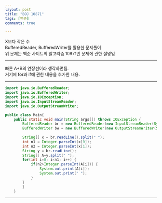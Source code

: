 ```yaml
---
layout: post
title: "BOJ 10871"
tags: [백준]
comments: true

---
```

X보다 작은 수<br>
BufferedReader, BufferedWriter를 활용한 문제풀이<br>
위 문제는 백준 사이트의 알고리즘 10871번 문제에 관한 설명임<br>

---

빠른 A+B의 연장선이라 생각하면됨.<br>
거기에 for과 if에 관한 내용을 추가한 내용.

---

```java
import java.io.BufferedReader;
import java.io.BufferedWriter;
import java.io.IOException;
import java.io.InputStreamReader;
import java.io.OutputStreamWriter;

public class Main{
	public static void main(String args[]) throws IOException {
		BufferedReader br = new BufferedReader(new InputStreamReader(System.in));
		BufferedWriter bw = new BufferedWriter(new OutputStreamWriter(System.out));
		
		String[] x = br.readLine().split(" ");
		int n1 = Integer.parseInt(x[0]);
		int n2 = Integer.parseInt(x[1]);
		String y = br.readLine();
		String[] A=y.split(" ");
		for(int i=0; i<n1; i++) {
			if(n2>Integer.parseInt(A[i])) {
				System.out.print(A[i]);
				System.out.print(" ");
			}
		}
		} 
	}

```

---
